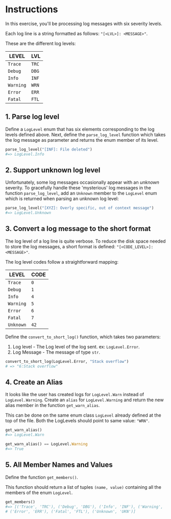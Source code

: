 # Instructions

In this exercise, you'll be processing log messages with six severity levels.

Each log line is a string formatted as follows: `"[<LVL>]: <MESSAGE>"`.

These are the different log levels:

| LEVEL     | LVL   |
| --------- | ----- |
| `Trace`   | `TRC` |
| `Debug`   | `DBG` |
| `Info`    | `INF` |
| `Warning` | `WRN` |
| `Error`   | `ERR` |
| `Fatal`   | `FTL` |

## 1. Parse log level

Define a `LogLevel` enum that has six elements corresponding to the log levels defined above.
Next, define the `parse_log_level` function which takes the log message as parameter and returns the enum member of its level.

```python
parse_log_level("[INF]: File deleted")
#=> LogLevel.Info
```

## 2. Support unknown log level

Unfortunately, some log messages occasionally appear with an _unknown_ severity. To gracefully handle these 'mysterious' log messages in the function `parse_log_level`, add an `Unknown` member to the `LogLevel` enum which is returned when parsing an unknown log level:

```python
parse_log_level("[XYZ]: Overly specific, out of context message")
#=> LogLevel.Unknown
```

## 3. Convert a log message to the short format

The log level of a log line is quite verbose. To reduce the disk space needed to store the log messages, a short format is defined: `"[<CODE_LEVEL>]:<MESSAGE>"`.

The log level codes follow a straightforward mapping:

| LEVEL     | CODE |
| --------- | ---- |
| `Trace`   | `0`  |
| `Debug`   | `1`  |
| `Info`    | `4`  |
| `Warning` | `5`  |
| `Error`   | `6`  |
| `Fatal`   | `7`  |
| `Unknown` | `42` |

Define the `convert_to_short_log()` function, which takes two parameters:

1. Log level - The Log level of the log sent. ex: `LogLevel.Error`.
2. Log Message - The message of type `str`.

```python
convert_to_short_log(LogLevel.Error, "Stack overflow")
# => "6:Stack overflow"
```

## 4. Create an Alias

It looks like the user has created logs for `LogLevel.Warn` instead of `LogLevel.Warning`. Create an `alias` for `LogLevel.Warning` and return the new alias member in the function `get_warn_alias`.

This can be done on the same enum class `LogLevel` already defined at the top of the file. Both the LogLevels should point to same value: `"WRN"`.

```python
get_warn_alias()
#=> LogLevel.Warn

get_warn_alias() == LogLevel.Warning
#=> True
```

## 5. All Member Names and Values

Define the function `get_members()`.

This function should return a list of tuples `(name, value)` containing all the members of the enum `LogLevel`.

```python
get_members()
#=> [('Trace', 'TRC'), ('Debug', 'DBG'), ('Info', 'INF'), ('Warning', 'WRN'),
# ('Error', 'ERR'), ('Fatal', 'FTL'), ('Unknown', 'UKN')]
```
